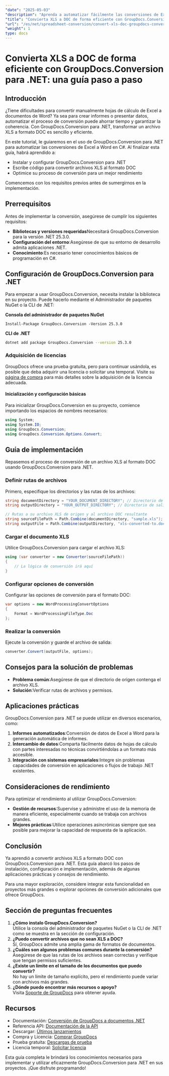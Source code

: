 ```yaml
---
"date": "2025-05-03"
"description": "Aprenda a automatizar fácilmente las conversiones de Excel a Word con GroupDocs.Conversion para .NET. Esta guía paso a paso explica los procesos de instalación, configuración y conversión en C#."
"title": "Convierta XLS a DOC de forma eficiente con GroupDocs.Conversion para .NET&#58; una guía paso a paso"
"url": "/es/net/spreadsheet-conversion/convert-xls-doc-groupdocs-conversion-dotnet/"
"weight": 1
type: docs
---
```

# Convierta XLS a DOC de forma eficiente con GroupDocs.Conversion para .NET: una guía paso a paso

## Introducción

¿Tiene dificultades para convertir manualmente hojas de cálculo de Excel a documentos de Word? Ya sea para crear informes o presentar datos, automatizar el proceso de conversión puede ahorrar tiempo y garantizar la coherencia. Con GroupDocs.Conversion para .NET, transformar un archivo XLS a formato DOC es sencillo y eficiente.

En este tutorial, le guiaremos en el uso de GroupDocs.Conversion para .NET para automatizar las conversiones de Excel a Word en C#. Al finalizar esta guía, habrá aprendido a:
- Instalar y configurar GroupDocs.Conversion para .NET
- Escribe código para convertir archivos XLS al formato DOC
- Optimice su proceso de conversión para un mejor rendimiento

Comencemos con los requisitos previos antes de sumergirnos en la implementación.

## Prerrequisitos

Antes de implementar la conversión, asegúrese de cumplir los siguientes requisitos:
- **Bibliotecas y versiones requeridas**Necesitará GroupDocs.Conversion para la versión .NET 25.3.0.
- **Configuración del entorno**:Asegúrese de que su entorno de desarrollo admita aplicaciones .NET.
- **Conocimiento**:Es necesario tener conocimientos básicos de programación en C#.

## Configuración de GroupDocs.Conversion para .NET

Para empezar a usar GroupDocs.Conversion, necesita instalar la biblioteca en su proyecto. Puede hacerlo mediante el Administrador de paquetes NuGet o la CLI de .NET:

**Consola del administrador de paquetes NuGet**
```shell
Install-Package GroupDocs.Conversion -Version 25.3.0
```

**CLI de .NET**
```bash
dotnet add package GroupDocs.Conversion --version 25.3.0
```

### Adquisición de licencias

GroupDocs ofrece una prueba gratuita, pero para continuar usándola, es posible que deba adquirir una licencia o solicitar una temporal. Visite su [página de compra](https://purchase.groupdocs.com/buy) para más detalles sobre la adquisición de la licencia adecuada.

#### Inicialización y configuración básicas

Para inicializar GroupDocs.Conversion en su proyecto, comience importando los espacios de nombres necesarios:

```csharp
using System;
using System.IO;
using GroupDocs.Conversion;
using GroupDocs.Conversion.Options.Convert;
```

## Guía de implementación

Repasemos el proceso de conversión de un archivo XLS al formato DOC usando GroupDocs.Conversion para .NET.

### Definir rutas de archivos

Primero, especifique los directorios y las rutas de los archivos:

```csharp
string documentDirectory = "YOUR_DOCUMENT_DIRECTORY"; // Directorio de entrada
string outputDirectory = "YOUR_OUTPUT_DIRECTORY"; // Directorio de salida

// Rutas a su archivo XLS de origen y al archivo DOC resultante
string sourceFilePath = Path.Combine(documentDirectory, "sample.xls");
string outputFile = Path.Combine(outputDirectory, "xls-converted-to.doc");
```

### Cargar el documento XLS

Utilice GroupDocs.Conversion para cargar el archivo XLS:

```csharp
using (var converter = new Converter(sourceFilePath))
{
    // La lógica de conversión irá aquí
}
```

### Configurar opciones de conversión

Configurar las opciones de conversión para el formato DOC:

```csharp
var options = new WordProcessingConvertOptions
{
    Format = WordProcessingFileType.Doc
};
```

### Realizar la conversión

Ejecute la conversión y guarde el archivo de salida:

```csharp
converter.Convert(outputFile, options);
```

## Consejos para la solución de problemas

- **Problema común**:Asegúrese de que el directorio de origen contenga el archivo XLS.
- **Solución**:Verificar rutas de archivos y permisos.

## Aplicaciones prácticas

GroupDocs.Conversion para .NET se puede utilizar en diversos escenarios, como:
1. **Informes automatizados**:Conversión de datos de Excel a Word para la generación automática de informes.
2. **Intercambio de datos**:Comparta fácilmente datos de hojas de cálculo con partes interesadas no técnicas convirtiéndolas a un formato más accesible.
3. **Integración con sistemas empresariales**:Integre sin problemas capacidades de conversión en aplicaciones o flujos de trabajo .NET existentes.

## Consideraciones de rendimiento

Para optimizar el rendimiento al utilizar GroupDocs.Conversion:
- **Gestión de recursos**:Supervise y administre el uso de la memoria de manera eficiente, especialmente cuando se trabaja con archivos grandes.
- **Mejores prácticas**:Utilice operaciones asincrónicas siempre que sea posible para mejorar la capacidad de respuesta de la aplicación.

## Conclusión

Ya aprendió a convertir archivos XLS a formato DOC con GroupDocs.Conversion para .NET. Esta guía abarcó los pasos de instalación, configuración e implementación, además de algunas aplicaciones prácticas y consejos de rendimiento. 

Para una mayor exploración, considere integrar esta funcionalidad en proyectos más grandes o explorar opciones de conversión adicionales que ofrece GroupDocs.

## Sección de preguntas frecuentes

1. **¿Cómo instalo GroupDocs.Conversion?**  
   Utilice la consola del administrador de paquetes NuGet o la CLI de .NET como se muestra en la sección de configuración.
2. **¿Puedo convertir archivos que no sean XLS a DOC?**  
   Sí, GroupDocs admite una amplia gama de formatos de documentos.
3. **¿Cuáles son algunos problemas comunes durante la conversión?**  
   Asegúrese de que las rutas de los archivos sean correctas y verifique que tengan permisos suficientes.
4. **¿Existe un límite en el tamaño de los documentos que puedo convertir?**  
   No hay un límite de tamaño explícito, pero el rendimiento puede variar con archivos más grandes.
5. **¿Dónde puedo encontrar más recursos o apoyo?**  
   Visita [Soporte de GroupDocs](https://forum.groupdocs.com/c/conversion/10) para obtener ayuda.

## Recursos
- Documentación: [Conversión de GroupDocs a documentos .NET](https://docs.groupdocs.com/conversion/net/)
- Referencia API: [Documentación de la API](https://reference.groupdocs.com/conversion/net/)
- Descargar: [Últimos lanzamientos](https://releases.groupdocs.com/conversion/net/)
- Compra y Licencia: [Comprar GroupDocs](https://purchase.groupdocs.com/buy)
- Prueba gratuita: [Descargas de prueba](https://releases.groupdocs.com/conversion/net/)
- Licencia temporal: [Solicitar licencia](https://purchase.groupdocs.com/temporary-license/)

Esta guía completa le brindará los conocimientos necesarios para implementar y utilizar eficazmente GroupDocs.Conversion para .NET en sus proyectos. ¡Que disfrute programando!